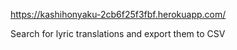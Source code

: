 https://kashihonyaku-2cb6f25f3fbf.herokuapp.com/

Search for lyric translations and export them to CSV
